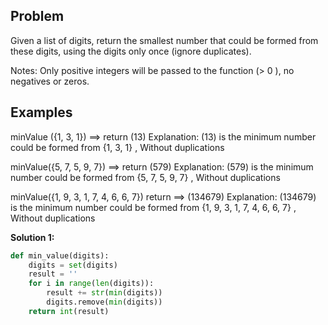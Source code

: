 ## Problem

Given a list of digits, return the smallest number that could be formed from these digits, using the digits only once (ignore duplicates).

Notes:
Only positive integers will be passed to the function (> 0 ), no negatives or zeros.

## Examples

minValue ({1, 3, 1}) ==> return (13)
Explanation:
(13) is the minimum number could be formed from {1, 3, 1} , Without duplications

minValue({5, 7, 5, 9, 7}) ==> return (579)
Explanation:
(579) is the minimum number could be formed from {5, 7, 5, 9, 7} , Without duplications

minValue({1, 9, 3, 1, 7, 4, 6, 6, 7}) return ==> (134679)
Explanation:
(134679) is the minimum number could be formed from {1, 9, 3, 1, 7, 4, 6, 6, 7} , Without duplications

**Solution 1:**

```python
def min_value(digits):
    digits = set(digits)
    result = ''
    for i in range(len(digits)):
        result += str(min(digits))
        digits.remove(min(digits))
    return int(result)
```
